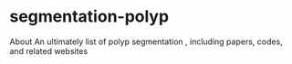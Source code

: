 # segmentation-polyp
About An ultimately list of polyp segmentation , including papers, codes, and related websites
